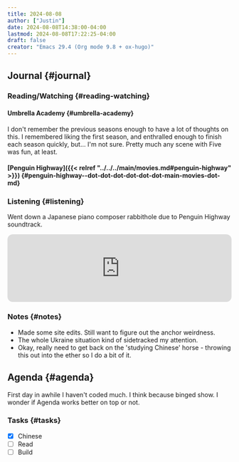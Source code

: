 ```yaml
---
title: 2024-08-08
author: ["Justin"]
date: 2024-08-08T14:38:00-04:00
lastmod: 2024-08-08T17:22:25-04:00
draft: false
creator: "Emacs 29.4 (Org mode 9.8 + ox-hugo)"
---
```


<div class="outline-1 jvc">

## Journal {#journal}

<div class="outline-2 jvc">

### Reading/Watching {#reading-watching}

<div class="outline-3 jvc">

#### Umbrella Academy {#umbrella-academy}

I don't remember the previous seasons enough to have a lot of thoughts on this.
I remembered liking the first season, and enthralled enough to finish each
season quickly, but... I'm not sure. Pretty much any scene with Five was fun, at least.

</div>

<div class="outline-3 jvc">

#### [Penguin Highway]({{< relref "../../../main/movies.md#penguin-highway" >}}) {#penguin-highway--dot-dot-dot-dot-dot-dot-main-movies-dot-md}


</div>

</div>

<div class="outline-2 jvc">

### Listening {#listening}

Went down a Japanese piano composer rabbithole due to Penguin Highway soundtrack.

<iframe style="border-radius:12px" src="https://open.spotify.com/embed/track/1PAir9FZ9zwcb5xyVECQfk?utm_source=generator" width="100%" height="152" frameBorder="0" allowfullscreen="" allow="autoplay; clipboard-write; encrypted-media; fullscreen; picture-in-picture" loading="lazy"></iframe>

</div>

<div class="outline-2 jvc">

### Notes {#notes}

-   Made some site edits. Still want to figure out the anchor weirdness.
-   The whole Ukraine situation kind of sidetracked my attention.
-   Okay, really need to get back on the 'studying Chinese' horse - throwing this
    out into the ether so I do a bit of it.

</div>

</div>

<div class="outline-1 jvc">

## Agenda {#agenda}

First day in awhile I haven't coded much. I think because binged show. I wonder
if Agenda works better on top or not.

<div class="outline-2 jvc">

### Tasks {#tasks}

-   [X] Chinese
-   [ ] Read
-   [ ] Build

</div>

</div>
